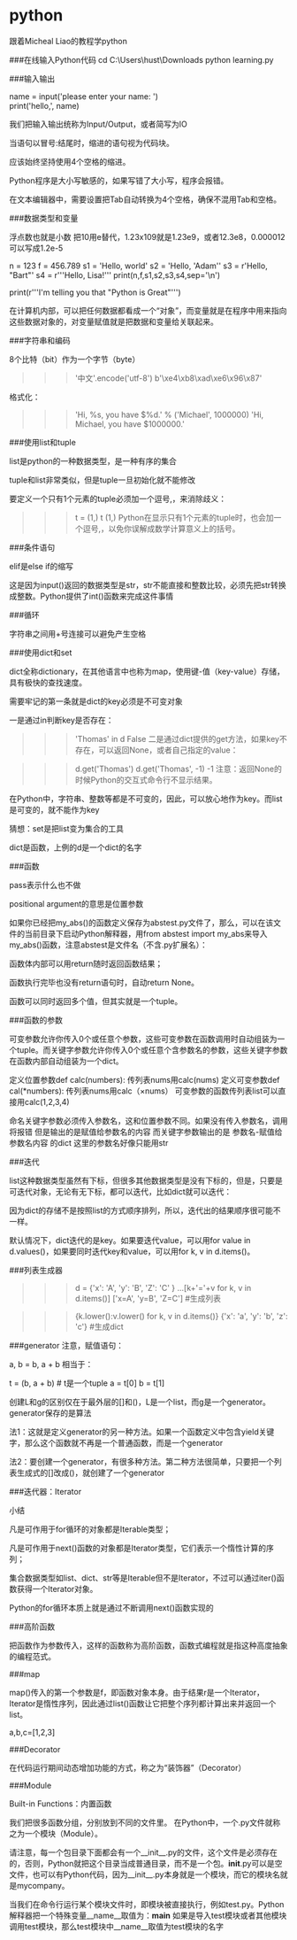 # python
跟着Micheal Liao的教程学python

###在线输入Python代码
cd C:\Users\hust\Downloads
python learning.py



###输入输出

name = input('please enter your name: ')			
print('hello,', name)

我们把输入输出统称为Input/Output，或者简写为IO

当语句以冒号:结尾时，缩进的语句视为代码块。

应该始终坚持使用4个空格的缩进。

Python程序是大小写敏感的，如果写错了大小写，程序会报错。 

在文本编辑器中，需要设置把Tab自动转换为4个空格，确保不混用Tab和空格。



###数据类型和变量

浮点数也就是小数 把10用e替代，1.23x109就是1.23e9，或者12.3e8，0.000012可以写成1.2e-5

n = 123
f = 456.789
s1 = 'Hello, world'
s2 = 'Hello, \'Adam\''
s3 = r'Hello, "Bart"'
s4 = r'''Hello,
Lisa!'''
print(n,f,s1,s2,s3,s4,sep='\n')

print(r'''I'm telling you that "Python is Great"''')

在计算机内部，可以把任何数据都看成一个“对象”，而变量就是在程序中用来指向这些数据对象的，对变量赋值就是把数据和变量给关联起来。



###字符串和编码

8个比特（bit）作为一个字节（byte）

>>> '中文'.encode('utf-8')
b'\xe4\xb8\xad\xe6\x96\x87'

格式化：
>>> 'Hi, %s, you have $%d.' % ('Michael', 1000000)
'Hi, Michael, you have $1000000.'



###使用list和tuple

list是python的一种数据类型，是一种有序的集合

tuple和list非常类似，但是tuple一旦初始化就不能修改

要定义一个只有1个元素的tuple必须加一个逗号,，来消除歧义：

>>> t = (1,)
>>> t
(1,)
Python在显示只有1个元素的tuple时，也会加一个逗号,，以免你误解成数学计算意义上的括号。



###条件语句

elif是else if的缩写

这是因为input()返回的数据类型是str，str不能直接和整数比较，必须先把str转换成整数。Python提供了int()函数来完成这件事情



###循环

字符串之间用+号连接可以避免产生空格



###使用dict和set

dict全称dictionary，在其他语言中也称为map，使用键-值（key-value）存储，具有极快的查找速度。

需要牢记的第一条就是dict的key必须是不可变对象

一是通过in判断key是否存在：

>>> 'Thomas' in d
False
二是通过dict提供的get方法，如果key不存在，可以返回None，或者自己指定的value：

>>> d.get('Thomas')
>>> d.get('Thomas', -1)
-1
注意：返回None的时候Python的交互式命令行不显示结果。


在Python中，字符串、整数等都是不可变的，因此，可以放心地作为key。而list是可变的，就不能作为key

猜想：set是把list变为集合的工具

dict是函数，上例的d是一个dict的名字



###函数

pass表示什么也不做

positional argument的意思是位置参数

如果你已经把my_abs()的函数定义保存为abstest.py文件了，那么，可以在该文件的当前目录下启动Python解释器，用from abstest import my_abs来导入my_abs()函数，注意abstest是文件名（不含.py扩展名）：

函数体内部可以用return随时返回函数结果；

函数执行完毕也没有return语句时，自动return None。

函数可以同时返回多个值，但其实就是一个tuple。



###函数的参数

可变参数允许你传入0个或任意个参数，这些可变参数在函数调用时自动组装为一个tuple。而关键字参数允许你传入0个或任意个含参数名的参数，这些关键字参数在函数内部自动组装为一个dict。

定义位置参数def calc(numbers):
传列表nums用calc(nums)
定义可变参数def cal(*numbers):
传列表nums用calc（×nums）
可变参数的函数传列表list可以直接用calc(1,2,3,4)

命名关键字参数必须传入参数名，这和位置参数不同。如果没有传入参数名，调用将报错
但是输出的是赋值给参数名的内容
而关键字参数输出的是 参数名-赋值给参数名内容 的dict
这里的参数名好像只能用str




###迭代

list这种数据类型虽然有下标，但很多其他数据类型是没有下标的，但是，只要是可迭代对象，无论有无下标，都可以迭代，比如dict就可以迭代：

因为dict的存储不是按照list的方式顺序排列，所以，迭代出的结果顺序很可能不一样。

默认情况下，dict迭代的是key。如果要迭代value，可以用for value in d.values()，如果要同时迭代key和value，可以用for k, v in d.items()。



###列表生成器

>>>d = {'x': 'A', 'y': 'B', 'Z': 'C' }
...[k+'='+v for k, v in d.items()]
['x=A', 'y=B', 'Z=C'] #生成列表

>>>{k.lower():v.lower() for k, v in d.items()}
{'x': 'a', 'y': 'b', 'z': 'c'} #生成dict


###generator
注意，赋值语句：

a, b = b, a + b
相当于：

t = (b, a + b) # t是一个tuple
a = t[0]
b = t[1]

创建L和g的区别仅在于最外层的[]和()，L是一个list，而g是一个generator。
generator保存的是算法

法1：这就是定义generator的另一种方法。如果一个函数定义中包含yield关键字，那么这个函数就不再是一个普通函数，而是一个generator

法2：要创建一个generator，有很多种方法。第二种方法很简单，只要把一个列表生成式的[]改成()，就创建了一个generator



###迭代器：Iterator

小结

凡是可作用于for循环的对象都是Iterable类型；

凡是可作用于next()函数的对象都是Iterator类型，它们表示一个惰性计算的序列；

集合数据类型如list、dict、str等是Iterable但不是Iterator，不过可以通过iter()函数获得一个Iterator对象。

Python的for循环本质上就是通过不断调用next()函数实现的



###高阶函数

把函数作为参数传入，这样的函数称为高阶函数，函数式编程就是指这种高度抽象的编程范式。



###map

map()传入的第一个参数是f，即函数对象本身。由于结果r是一个Iterator，Iterator是惰性序列，因此通过list()函数让它把整个序列都计算出来并返回一个list。


a,b,c=[1,2,3]



###Decorator

在代码运行期间动态增加功能的方式，称之为“装饰器”（Decorator）


###Module

Built-in Functions：内置函数

我们把很多函数分组，分别放到不同的文件里。
在Python中，一个.py文件就称之为一个模块（Module）。

请注意，每一个包目录下面都会有一个__init__.py的文件，这个文件是必须存在的，否则，Python就把这个目录当成普通目录，而不是一个包。__init__.py可以是空文件，也可以有Python代码，因为__init__.py本身就是一个模块，而它的模块名就是mycompany。


当我们在命令行运行某个模块文件时，即模块被直接执行，例如test.py。Python解释器把一个特殊变量__name__取值为：__main__
如果是导入test模块或者其他模块调用test模块，那么test模块中__name__取值为test模块的名字
